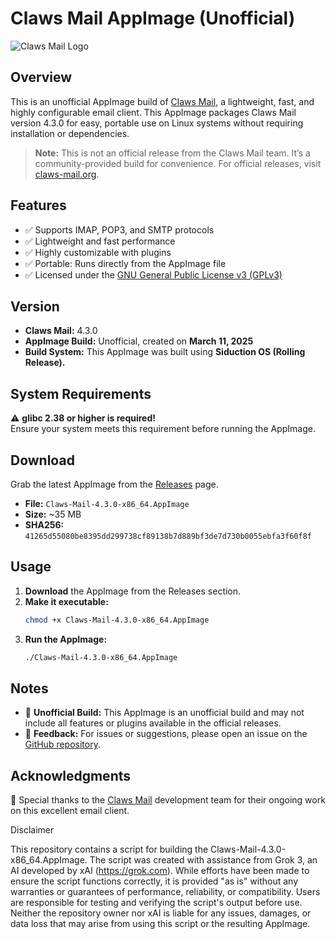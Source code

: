 # Claws Mail AppImage (Unofficial)

![Claws Mail Logo](https://www.claws-mail.org/img/sc-bar-right.png)

## Overview

This is an unofficial AppImage build of [Claws Mail](https://www.claws-mail.org/), a lightweight, fast, and highly configurable email client. This AppImage packages Claws Mail version 4.3.0 for easy, portable use on Linux systems without requiring installation or dependencies.

> **Note:** This is not an official release from the Claws Mail team. It’s a community-provided build for convenience. For official releases, visit [claws-mail.org](https://www.claws-mail.org/).

## Features

- ✅ Supports IMAP, POP3, and SMTP protocols
- ✅ Lightweight and fast performance
- ✅ Highly customizable with plugins
- ✅ Portable: Runs directly from the AppImage file
- ✅ Licensed under the [GNU General Public License v3 (GPLv3)](https://www.gnu.org/licenses/gpl-3.0.html)

## Version

- **Claws Mail:** 4.3.0
- **AppImage Build:** Unofficial, created on **March 11, 2025**
- **Build System:** This AppImage was built using **Siduction OS (Rolling Release).**

## System Requirements

⚠️ **glibc 2.38 or higher is required!**  
Ensure your system meets this requirement before running the AppImage.

## Download

Grab the latest AppImage from the [Releases](https://github.com/danrobi11/claws-mail-appimage/releases) page.

- **File:** `Claws-Mail-4.3.0-x86_64.AppImage`
- **Size:** ~35 MB
- **SHA256:** `41265d55080be8395dd299738cf89138b7d889bf3de7d730b0055ebfa3f60f8f`

## Usage

1. **Download** the AppImage from the Releases section.
2. **Make it executable:**
   ```bash
   chmod +x Claws-Mail-4.3.0-x86_64.AppImage

   ```
3. **Run the AppImage:**
   ```bash
   ./Claws-Mail-4.3.0-x86_64.AppImage
   ```

## Notes

- 🔹 **Unofficial Build:** This AppImage is an unofficial build and may not include all features or plugins available in the official releases.
- 🔹 **Feedback:** For issues or suggestions, please open an issue on the [GitHub repository](https://github.com/danrobi11/claws-mail-appimage/issues).

## Acknowledgments

🙏 Special thanks to the [Claws Mail](https://www.claws-mail.org/) development team for their ongoing work on this excellent email client.

Disclaimer

This repository contains a script for building the Claws-Mail-4.3.0-x86_64.AppImage.
The script was created with assistance from Grok 3, an AI developed by xAI (https://grok.com).
While efforts have been made to ensure the script functions correctly, it is provided "as is" without any warranties
or guarantees of performance, reliability, or compatibility. Users are responsible for testing and verifying the script's output before use.
Neither the repository owner nor xAI is liable for any issues, damages, or data loss that may arise from using this script or the resulting AppImage.
